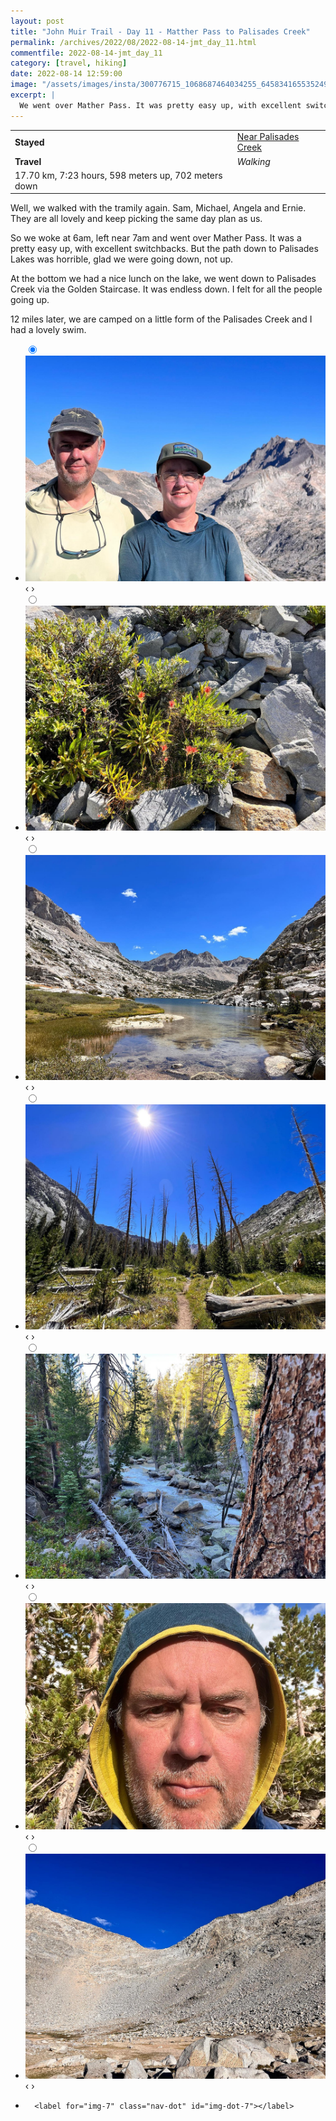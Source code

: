 ```yaml
---
layout: post
title: "John Muir Trail - Day 11 - Matther Pass to Palisades Creek"
permalink: /archives/2022/08/2022-08-14-jmt_day_11.html
commentfile: 2022-08-14-jmt_day_11
category: [travel, hiking]
date: 2022-08-14 12:59:00
image: "/assets/images/insta/300776715_1068687464034255_6458341655352498565_n_17936124344344732.jpg"
excerpt: |
  We went over Mather Pass. It was pretty easy up, with excellent switchbacks. But the down to Palisades Lakes was horrible, glad we were going down.
---
```


|                                                      |                                                                   |
| ---------------------------------------------------- | ----------------------------------------------------------------- |
| **Stayed**                                           | [Near Palisades Creek](https://maps.app.goo.gl/67Xov1iJ5dcpDDNT9) |
| **Travel**                                           | _Walking_                                                         |
| 17.70 km, 7:23 hours, 598 meters up, 702 meters down |

Well, we walked with the tramily again. Sam, Michael, Angela and Ernie. They are all lovely and keep picking the same day plan as us.

So we woke at 6am, left near 7am and went over Mather Pass. It was a pretty easy up, with excellent switchbacks. But the path down to Palisades Lakes was horrible, glad we were going down, not up.

At the bottom we had a nice lunch on the lake, we went down to Palisades Creek via the Golden Staircase. It was endless down. I felt for all the people going up.

12 miles later, we are camped on a little form of the Palisades Creek and I had a lovely swim.

<ul class="slides">
    <input type="radio" name="radio-btn" id="img-1" checked="checked" />
    <li class="slide-container">
        <div class="slide">
          <a href="/assets/images/insta/300429520_135085432562219_2462645468678383436_n_18252950707099709.jpg"><img src="/assets/images/insta/300429520_135085432562219_2462645468678383436_n_18252950707099709.jpg" /></a>
        </div>
    <div class="nav">
      <label for="img-7" class="prev">&#x2039;</label>
      <label for="img-2" class="next">&#x203a;</label>
    </div>
    </li>
        <input type="radio" name="radio-btn" id="img-2"  />
    <li class="slide-container">
        <div class="slide">
          <a href="/assets/images/insta/300199189_970069191054458_3820841015746808193_n_17947728116127758.jpg"><img src="/assets/images/insta/300199189_970069191054458_3820841015746808193_n_17947728116127758.jpg" /></a>
        </div>
    <div class="nav">
      <label for="img-1" class="prev">&#x2039;</label>
      <label for="img-3" class="next">&#x203a;</label>
    </div>
    </li>
        <input type="radio" name="radio-btn" id="img-3"  />
    <li class="slide-container">
        <div class="slide">
          <a href="/assets/images/insta/299992460_1167557440769968_304498847648469800_n_17960474593804347.jpg"><img src="/assets/images/insta/299992460_1167557440769968_304498847648469800_n_17960474593804347.jpg" /></a>
        </div>
    <div class="nav">
      <label for="img-2" class="prev">&#x2039;</label>
      <label for="img-4" class="next">&#x203a;</label>
    </div>
    </li>
        <input type="radio" name="radio-btn" id="img-4"  />
    <li class="slide-container">
        <div class="slide">
          <a href="/assets/images/insta/299810729_1999706486884450_8527854207091911270_n_17942487809220615.jpg"><img src="/assets/images/insta/299810729_1999706486884450_8527854207091911270_n_17942487809220615.jpg" /></a>
        </div>
    <div class="nav">
      <label for="img-3" class="prev">&#x2039;</label>
      <label for="img-5" class="next">&#x203a;</label>
    </div>
    </li>
        <input type="radio" name="radio-btn" id="img-5"  />
    <li class="slide-container">
        <div class="slide">
          <a href="/assets/images/insta/300147610_156981590267429_1439207012246521528_n_17934929288236296.jpg"><img src="/assets/images/insta/300147610_156981590267429_1439207012246521528_n_17934929288236296.jpg" /></a>
        </div>
    <div class="nav">
      <label for="img-4" class="prev">&#x2039;</label>
      <label for="img-6" class="next">&#x203a;</label>
    </div>
    </li>
        <input type="radio" name="radio-btn" id="img-6"  />
    <li class="slide-container">
        <div class="slide">
          <a href="/assets/images/insta/299912853_1207955233315428_5552158534535270457_n_18051248485343562.jpg"><img src="/assets/images/insta/299912853_1207955233315428_5552158534535270457_n_18051248485343562.jpg" /></a>
        </div>
    <div class="nav">
      <label for="img-5" class="prev">&#x2039;</label>
      <label for="img-7" class="next">&#x203a;</label>
    </div>
    </li>
    <input type="radio" name="radio-btn" id="img-7" />
    <li class="slide-container">
        <div class="slide">
          <a href="/assets/images/insta/300776715_1068687464034255_6458341655352498565_n_17936124344344732.jpg"><img src="/assets/images/insta/300776715_1068687464034255_6458341655352498565_n_17936124344344732.jpg" /></a>
        </div>
    <div class="nav">
      <label for="img-6" class="prev">&#x2039;</label>
      <label for="img-1" class="next">&#x203a;</label>
    </div>
    </li>
			
<li class="nav-dots">
      <label for="img-1" class="nav-dot" id="img-dot-1"></label>
      <label for="img-2" class="nav-dot" id="img-dot-2"></label>
      <label for="img-3" class="nav-dot" id="img-dot-3"></label>
      <label for="img-4" class="nav-dot" id="img-dot-4"></label>
      <label for="img-5" class="nav-dot" id="img-dot-5"></label>
      <label for="img-6" class="nav-dot" id="img-dot-6"></label>

      <label for="img-7" class="nav-dot" id="img-dot-7"></label>

</li>
</ul>
